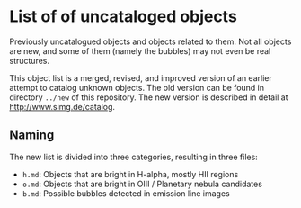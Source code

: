 # List of of uncataloged objects

Previously uncatalogued objects and objects related to them. Not all objects are
new, and some of them (namely the bubbles) may not even be real structures.

This object list is a merged, revised, and improved version of an earlier
attempt to catalog unknown objects. The old version can be found in directory
`../new` of this repository. The new version is described in detail at
<http://www.simg.de/catalog>.

## Naming

The new list is divided into three categories, resulting in three files:

* `h.md`: Objects that are bright in H-alpha, mostly HII regions
* `o.md`: Objects that are bright in OIII / Planetary nebula candidates
* `b.md`: Possible bubbles detected in emission line images
